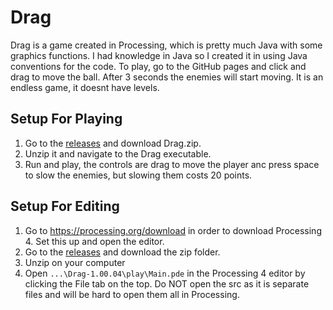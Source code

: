 # Drag
Drag is a game created in Processing, which is pretty much Java with some graphics functions. I had knowledge in Java so I created it in using Java conventions for the code. To play, go to the GitHub pages and click and drag to move the ball. After 3 seconds the enemies will start moving. It is an endless game, it doesnt have levels.
## Setup For Playing
1. Go to the [releases](https://github.com/Sami-ul/Drag/releases/tag/v1.00.04) and download Drag.zip.
2. Unzip it and navigate to the Drag executable.
3. Run and play, the controls are drag to move the player anc press space to slow the enemies, but slowing them costs 20 points.
## Setup For Editing
1. Go to https://processing.org/download in order to download Processing 4. Set this up and open the editor.
2. Go to the [releases](https://github.com/Sami-ul/Drag/releases/tag/v1.00.04) and download the zip folder.
3. Unzip on your computer
4. Open `...\Drag-1.00.04\play\Main.pde` in the Processing 4 editor by clicking the File tab on the top. Do NOT open the src as it is separate files and will be hard to open them all in Processing.
